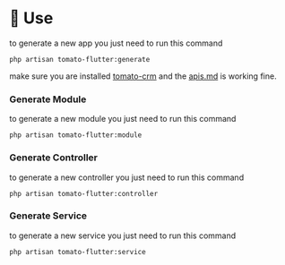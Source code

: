 # 📐 Use

to generate a new app you just need to run this command

```
php artisan tomato-flutter:generate
```

make sure you are installed [tomato-crm](../tomato-crm/ "mention") and the [apis.md](../tomato-crm/apis.md "mention") is working fine.

### Generate Module <a href="#user-content-generate-module" id="user-content-generate-module"></a>

to generate a new module you just need to run this command

```
php artisan tomato-flutter:module
```

### Generate Controller <a href="#user-content-generate-controller" id="user-content-generate-controller"></a>

to generate a new controller you just need to run this command

```
php artisan tomato-flutter:controller
```

### Generate Service <a href="#user-content-generate-service" id="user-content-generate-service"></a>

to generate a new service you just need to run this command

```
php artisan tomato-flutter:service
```



